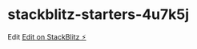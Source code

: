 # stackblitz-starters-4u7k5j
Edit
[Edit on StackBlitz ⚡️](https://stackblitz.com/edit/stackblitz-starters-4u7k5j)
